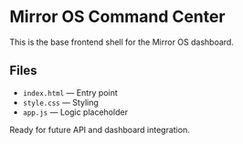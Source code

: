 # Mirror OS Command Center
This is the base frontend shell for the Mirror OS dashboard.

## Files
- `index.html` — Entry point
- `style.css` — Styling
- `app.js` — Logic placeholder

Ready for future API and dashboard integration.
